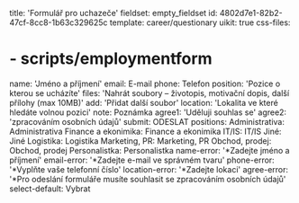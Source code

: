 title: 'Formulář pro uchazeče'
fieldset: empty_fieldset
id: 4802d7e1-82b2-47cf-8cc8-1b63c329625c
template: career/questionary
uikit: true
css-files:
#  - scripts/employmentform
name: 'Jméno a příjmení'
email: E-mail
phone: Telefon
position: 'Pozice o kterou se ucházíte'
files: 'Nahrát soubory – životopis, motivační dopis, další přílohy (max&nbsp;10MB)'
add: 'Přidat další soubor'
location: 'Lokalita ve které hledáte volnou pozici'
note: Poznámka
agree1: 'Uděluji souhlas se'
agree2: 'zpracováním osobních údajů'
submit: ODESLAT
positions:
    Administrativa: Administrativa
    Finance a ekonimika: Finance a ekonimika
    IT/IS: IT/IS
    Jiné: Jiné
    Logistika: Logistika
    Marketing, PR: Marketing, PR
    Obchod, prodej: Obchod, prodej
    Personalistka: Personalistka
name-error: '*Zadejte jméno a příjmení'
email-error: '*Zadejte e-mail ve správném tvaru'
phone-error: '*Vyplňte vaše telefonní číslo'
location-error: '*Zadejte lokaci'
agree-error:    '*Pro odeslání formuláře musíte souhlasit se zpracováním osobních údajů'
select-default: Vybrat
